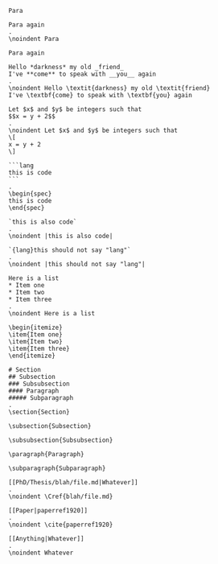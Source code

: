 ```````````````````````````````` example
Para

Para again
.
\noindent Para

Para again

````````````````````````````````

```````````````````````````````` example
Hello *darkness* my old _friend_
I've **come** to speak with __you__ again
.
\noindent Hello \textit{darkness} my old \textit{friend}
I've \textbf{come} to speak with \textbf{you} again

````````````````````````````````

```````````````````````````````` example
Let $x$ and $y$ be integers such that
$$x = y + 2$$
.
\noindent Let $x$ and $y$ be integers such that
\[
x = y + 2
\]

````````````````````````````````

```````````````````````````````` example
```lang
this is code
```
.
\begin{spec}
this is code
\end{spec}

````````````````````````````````

```````````````````````````````` example
`this is also code`
.
\noindent |this is also code|

````````````````````````````````

```````````````````````````````` example
`{lang}this should not say "lang"`
.
\noindent |this should not say "lang"|

````````````````````````````````

```````````````````````````````` example
Here is a list
* Item one
* Item two
* Item three
.
\noindent Here is a list

\begin{itemize}
\item{Item one}
\item{Item two}
\item{Item three}
\end{itemize}

````````````````````````````````

```````````````````````````````` example
# Section
## Subsection
### Subsubsection
#### Paragraph
##### Subparagraph
.
\section{Section}

\subsection{Subsection}

\subsubsection{Subsubsection}

\paragraph{Paragraph}

\subparagraph{Subparagraph}

````````````````````````````````

```````````````````````````````` example
[[PhD/Thesis/blah/file.md|Whatever]]
.
\noindent \Cref{blah/file.md}

````````````````````````````````

```````````````````````````````` example
[[Paper|paperref1920]]
.
\noindent \cite{paperref1920}

````````````````````````````````

```````````````````````````````` example
[[Anything|Whatever]]
.
\noindent Whatever

````````````````````````````````